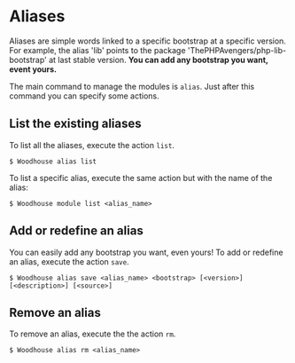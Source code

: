 # Aliases

Aliases are simple words linked to a specific bootstrap at a specific version. 
For example, the alias 'lib' points to the package 'ThePHPAvengers/php-lib-bootstrap' at last stable version.
**You can add any bootstrap you want, event yours.**

The main command to manage the modules is `alias`. Just after this command you can specify some actions.

## List the existing aliases

To list all the aliases, execute the action `list`.
```console
$ Woodhouse alias list
```
To list a specific alias, execute the same action but with the name of the alias:
```console
$ Woodhouse module list <alias_name>
```

## Add or redefine an alias

You can easily add any bootstrap you want, even yours! To add or redefine an alias, execute the action `save`.
```console
$ Woodhouse alias save <alias_name> <bootstrap> [<version>] [<description>] [<source>]
```

## Remove an alias

To remove an alias, execute the the action `rm`.
```console
$ Woodhouse alias rm <alias_name>
```
